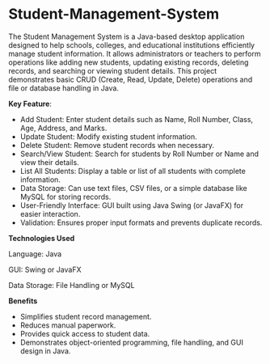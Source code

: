 # Student-Management-System
The Student Management System is a Java-based desktop application designed to help schools, colleges, and educational institutions efficiently manage student information. It allows administrators or teachers to perform operations like adding new students, updating existing records, deleting records, and searching or viewing student details. This project demonstrates basic CRUD (Create, Read, Update, Delete) operations and file or database handling in Java.

**Key Feature**:

 - Add Student: Enter student details such as Name, Roll Number, Class, Age, Address, and Marks.
 - Update Student: Modify existing student information.
 - Delete Student: Remove student records when necessary.
 - Search/View Student: Search for students by Roll Number or Name and view their details.
 - List All Students: Display a table or list of all students with complete information.
 - Data Storage: Can use text files, CSV files, or a simple database like MySQL for storing records.
 - User-Friendly Interface: GUI built using Java Swing (or JavaFX) for easier interaction.
 - Validation: Ensures proper input formats and prevents duplicate records.

**Technologies Used**

Language: Java

GUI: Swing or JavaFX

Data Storage: File Handling or MySQL

**Benefits**

- Simplifies student record management.
- Reduces manual paperwork.
- Provides quick access to student data.
- Demonstrates object-oriented programming, file handling, and GUI design in Java.

